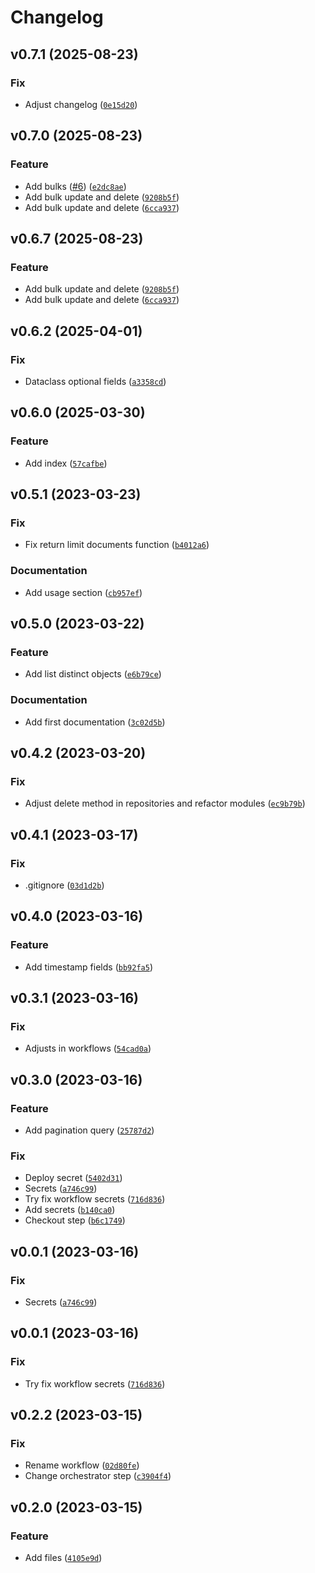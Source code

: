 # Changelog

<!--next-version-placeholder-->

## v0.7.1 (2025-08-23)

### Fix

* Adjust changelog ([`0e15d20`](https://github.com/Ramon5/mongorepository/commit/0e15d202d2e7db67d8a3ff88635eb627ffd96c55))

## v0.7.0 (2025-08-23)

### Feature

* Add bulks ([#6](https://github.com/Ramon5/mongorepository/issues/6)) ([`e2dc8ae`](https://github.com/Ramon5/mongorepository/commit/e2dc8ae3747cfade893c91f22375fd9981dcbc3a))
* Add bulk update and delete ([`9208b5f`](https://github.com/Ramon5/mongorepository/commit/9208b5f78a45390673892f1d36363a33a79c54a1))
* Add bulk update and delete ([`6cca937`](https://github.com/Ramon5/mongorepository/commit/6cca93757da307f62b6a803d58c4e376c4f054f0))

## v0.6.7 (2025-08-23)

### Feature

* Add bulk update and delete ([`9208b5f`](https://github.com/Ramon5/mongorepository/commit/9208b5f78a45390673892f1d36363a33a79c54a1))
* Add bulk update and delete ([`6cca937`](https://github.com/Ramon5/mongorepository/commit/6cca93757da307f62b6a803d58c4e376c4f054f0))

## v0.6.2 (2025-04-01)

### Fix

* Dataclass optional fields ([`a3358cd`](https://github.com/Ramon5/mongorepository/commit/a3358cd9cf63ac6ffb8c03c6254a2a013a5e0a12))

## v0.6.0 (2025-03-30)

### Feature

* Add index ([`57cafbe`](https://github.com/Ramon5/mongorepository/commit/57cafbe825377a7b7a89d4e96d8aedb9ded803c3))

## v0.5.1 (2023-03-23)
### Fix
* Fix return limit documents function ([`b4012a6`](https://github.com/Ramon5/mongorepository/commit/b4012a6b0ef4c6a7ce63c9191fea1c53239416e5))

### Documentation
* Add usage section ([`cb957ef`](https://github.com/Ramon5/mongorepository/commit/cb957ef0e1b27eec55438c58caafece9fe22e9df))

## v0.5.0 (2023-03-22)
### Feature
* Add list distinct objects ([`e6b79ce`](https://github.com/Ramon5/mongorepository/commit/e6b79ce4c3d27a0dd2e1f8f94def3e27351106ac))

### Documentation
* Add first documentation ([`3c02d5b`](https://github.com/Ramon5/mongorepository/commit/3c02d5b9055412f3605d62d6dca188074bce39dd))

## v0.4.2 (2023-03-20)
### Fix
* Adjust delete method in repositories and refactor modules ([`ec9b79b`](https://github.com/Ramon5/mongorepository/commit/ec9b79b5050a3c034944a07dcffcbadeb674d38c))

## v0.4.1 (2023-03-17)
### Fix
* .gitignore ([`03d1d2b`](https://github.com/Ramon5/mongorepository/commit/03d1d2ba2ef52405fd6ef72a23898a15cb39b68f))

## v0.4.0 (2023-03-16)
### Feature
* Add timestamp fields ([`bb92fa5`](https://github.com/Ramon5/mongorepository/commit/bb92fa54a3adb2a0d56b61c5a595368a5782b849))

## v0.3.1 (2023-03-16)
### Fix
* Adjusts in workflows ([`54cad0a`](https://github.com/Ramon5/mongorepository/commit/54cad0a8d7919fdf0179821a0f6290a0aa3e8b4a))

## v0.3.0 (2023-03-16)
### Feature
* Add pagination query ([`25787d2`](https://github.com/Ramon5/mongorepository/commit/25787d2e9725bc2274a878f42f12ac915f102ef3))

### Fix
* Deploy secret ([`5402d31`](https://github.com/Ramon5/mongorepository/commit/5402d31a435febc282301fa1cb8d268ad98c5c37))
* Secrets ([`a746c99`](https://github.com/Ramon5/mongorepository/commit/a746c991ac296cbc16445add68693c5f235ae54b))
* Try fix workflow secrets ([`716d836`](https://github.com/Ramon5/mongorepository/commit/716d8360ccdb2de0728db67296e3e9502c8e8d34))
* Add secrets ([`b140ca0`](https://github.com/Ramon5/mongorepository/commit/b140ca0d1a4349662dc4038e552ae9cf9752ba8e))
* Checkout step ([`b6c1749`](https://github.com/Ramon5/mongorepository/commit/b6c1749159aade67253774d9c2fcf1438bb78631))

## v0.0.1 (2023-03-16)
### Fix
* Secrets ([`a746c99`](https://github.com/Ramon5/mongorepository/commit/a746c991ac296cbc16445add68693c5f235ae54b))

## v0.0.1 (2023-03-16)
### Fix
* Try fix workflow secrets ([`716d836`](https://github.com/Ramon5/mongorepository/commit/716d8360ccdb2de0728db67296e3e9502c8e8d34))

## v0.2.2 (2023-03-15)
### Fix
* Rename workflow ([`02d80fe`](https://github.com/Ramon5/mongorepository/commit/02d80fe9c4b914e3298862b436546e32e24f8d09))
* Change orchestrator step ([`c3904f4`](https://github.com/Ramon5/mongorepository/commit/c3904f422221a45ae458a537d439aaa192e2b6d8))

## v0.2.0 (2023-03-15)
### Feature
* Add files ([`4105e9d`](https://github.com/Ramon5/mongorepository/commit/4105e9d9d756f876e775372eb1ac343f34f09837))
